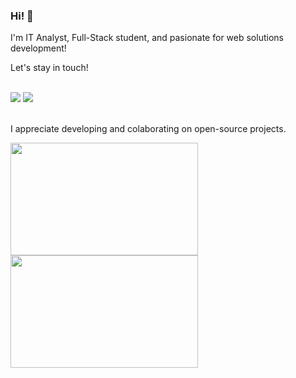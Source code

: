### Hi! 👋

<p>I'm IT Analyst, Full-Stack student, and pasionate for web solutions development!

Let's stay in touch!
  
  <br>
  
  <div> 
  <a href = "mailto:felipe.saint@gmail.com" target ="_blank"><img src="https://img.shields.io/badge/-Gmail-%23333?style=for-the-badge&logo=gmail&logoColor=white" target="_blank"></a>
  <a href="https://www.linkedin.com/in/felipen20" target="_blank"><img src="https://img.shields.io/badge/-LinkedIn-%230077B5?style=for-the-badge&logo=linkedin&logoColor=white" target="_blank"></a> 
 
  </div>
  
  <br>

<p>I appreciate developing and colaborating on open-source projects.</p>

<div style="display: inline_block">
  <a href="https://github.com/FlipeFrontDev">
  <img width="300px" height="180em" src="https://github-readme-stats.vercel.app/api?username=flipefrontdev&show_icons=true&theme=dark&include_all_commits=true&count_private=true"/>
  <img width="300px" height="180em" src="https://github-readme-stats.vercel.app/api/top-langs/?username=flipefrontdev&layout=compact&langs_count=7&theme=dark"/>
</div>
